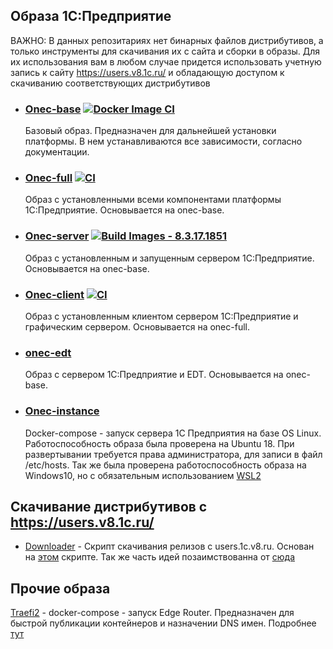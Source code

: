 ## Образа 1С:Предприятие

ВАЖНО: В данных репозитариях нет бинарных файлов дистрибутивов, а только инструменты для скачивания их с сайта и сборки в образы. Для их использования вам в любом случае придется использовать учетную запись к сайту https://users.v8.1c.ru/ и обладающую доступом к скачиванию соответствующих дистрибутивов


-  ### [Onec-base](https://github.com/TheDemonCat/onec-base) [![Docker Image CI](https://github.com/TheDemonCat/onec-base/actions/workflows/docker-image.yml/badge.svg)](https://github.com/TheDemonCat/onec-base/actions/workflows/docker-image.yml)

    Базовый образ. Предназначен для дальнейшей установки платформы. В нем устанавливаются все зависимости, согласно документации. 

- ### [Onec-full](https://github.com/TheDemonCat/onec-full) [![CI](https://github.com/TheDemonCat/onec-full/actions/workflows/blank.yml/badge.svg)](https://github.com/TheDemonCat/onec-full/actions/workflows/blank.yml)
    
     Образ с установленными всеми компонентами платформы 1С:Предприятие. Основывается на onec-base.

- ###  [Onec-server](https://github.com/TheDemonCat/onec-server.git) [![Build Images - 8.3.17.1851](https://github.com/TheDemonCat/onec-server/actions/workflows/ci.yaml/badge.svg)](https://github.com/TheDemonCat/onec-server/actions/workflows/ci.yaml)

    Образ с установленным и запущенным сервером 1С:Предприятие. Основывается на onec-base.

- ### [Onec-client](https://github.com/TheDemonCat/onec-client.git) [![CI](https://github.com/TheDemonCat/onec-client/actions/workflows/ci.yaml/badge.svg)](https://github.com/TheDemonCat/onec-client/actions/workflows/ci.yaml)

    Образ с установленным клиентом сервером 1С:Предприятие и графическим сервером. Основывается на onec-full.

- ### [onec-edt](https://github.com/TheDemonCat/onec-edt.git)
    
    Образ с сервером 1С:Предприятие и EDT. Основывается на onec-base.

- ### [Onec-instance](https://github.com/TheDemonCat/onec-instance) 

    Docker-compose - запуск сервера 1С Предприятия на базе OS Linux. Работоспособность образа была проверена на Ubuntu 18. При развертывании требуется права администратора, для записи в файл /etc/hosts. Так же была проверена работоспособность образа на Windows10, но с обязательным использованием [WSL2](https://docs.microsoft.com/ru-ru/windows/wsl/wsl2-install)

## Скачивание дистрибутивов с https://users.v8.1c.ru/

- [Downloader](https://github.com/TheDemonCat/onec_downloader) - Скрипт скачивания релизов с users.1c.v8.ru. Основан на [этом](https://github.com/Infactum/onec_dock/blob/master/download.sh) скрипте. Так же часть идей позаимствованна от [сюда](https://github.com/jugatsu/onec-docker/blob/master/scripts/download.sh) 

## Прочие образа

[Traefi2](https://github.com/TheDemonCat/traefik2-compose) - docker-compose - запуск Edge Router. Предназначен для быстрой публикации контейнеров и назначении DNS имен. Подробнее [тут](https://docs.traefik.io/)
